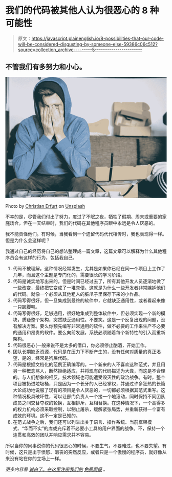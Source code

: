# 我们的代码被其他人认为很恶心的 8 种可能性

> 原文：<https://javascript.plainenglish.io/8-possibilities-that-our-code-will-be-considered-disgusting-by-someone-else-59386c06c512?source=collection_archive---------5----------------------->

## 不管我们有多努力和小心。

![](img/037760702c43b4933c9fda0d8c2ec5ff.png)

Photo by [Christian Erfurt](https://unsplash.com/@christnerfurt?utm_source=medium&utm_medium=referral) on [Unsplash](https://unsplash.com?utm_source=medium&utm_medium=referral)

不幸的是，尽管我们付出了努力，度过了不眠之夜，牺牲了假期、周末或重要的家庭场合，但在一天结束时，我们的代码在其他程序员眼中永远是令人厌恶的。

我不能责怪他们。有时候，当我看到一个遗留代码代代相传时，我也表现得一样。但是为什么会这样呢？

我通过自己的经历将自己的想法整理成一篇文章，这篇文章可以解释为什么其他程序员会有这样的行为，包括我自己。

1.  代码不被理解。这种情况经常发生，尤其是如果你已经在同一个项目上工作了几年，而且这个主题是专门化的，需要很长的学习阶段。
2.  代码是诚实地写出来的，但是时间已经过去了，所有其他开发人员逐渐地做了一些改变，最终把它变成了一堆粪便。这就是为什么一些开发者非常嫉妒他们的代码。就像一个必须从其他粗人的脏爪子里保存下来的小作品。
3.  代码写得很好，但一旦集成到最终的软件中，它就缺乏通用性，或者看起来像一只跛脚鸭。
4.  代码写得很好，足够通用，很好地集成到整体软件中，但必须实现一个新的模块，质疑整个架构，突然缺乏通用性。不要笑。这是一个反复出现的问题，没有解决方案。要么你预先编写非常通用的软件，做不必要的工作来生产不必要的通用和昂贵的软件。要么向前发展，系统必须随着每个新特性的引入而重新架构。
5.  代码很恶心(一般来说不是太多的借口，你必须停止酗酒，开始工作。
6.  团队长期缺乏资源，代码是在压力下不断产生的，没有任何对质量的真正渴望，是的，经常是狗屎代码。
7.  代码是根据文档化的范例正确编写的。一个新来的人不喜欢这种范式，并且用另一种概念骂人，断然拒绝适应，并将现有的代码描述为大粪，而这是不合理的。与人们想象的相反，技术领域也可能遭受毁灭性的政治战争。有时，整个项目被扔进垃圾桶，只是因为一个长牙的人已经掌权，并通过许多狂热的长篇大论成功地说服了现有的项目是令人厌恶的，一切都必须根据其范式重写。这种情况极具破坏性，可以让部门负责人一个接一个地滚动，同时保持不同团队成员之间交替夺权的轮换，互相排斥，互相替换。在这种情况下，一个高得多的权力机构必须采取控制，以制止屠杀，缓解紧张局势，并重新获得一个富有成效的环境。这不一定是已知的。
8.  在范式战争之后，我们还可以列举出关于语言、操作系统、当前框架模式、“华而不实”的库或充斥着不必要小工具的用户界面的战争。不，保持一个连贯和高效的团队并响应需求并不容易。

所以当你的同事说你的代码很恶心的时候，不要生气，不要难过，也不要失望。有时候，这只是出于愤怒、沮丧的突然反应，或者只是一个傲慢的程序员，就好像从来没有站在你的立场上一样。

*更多内容看* [*说白了。在这里注册我们的*](http://plainenglish.io/) [*免费周报*](http://newsletter.plainenglish.io/) *。*